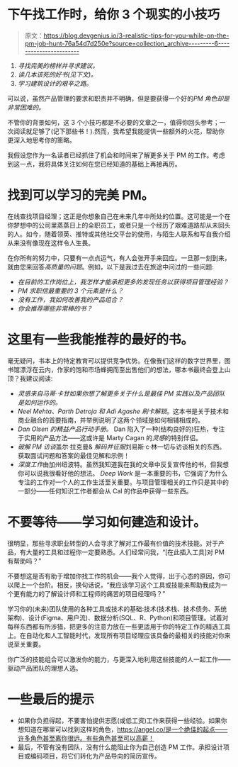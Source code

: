 # 下午找工作时，给你 3 个现实的小技巧

> 原文：<https://blog.devgenius.io/3-realistic-tips-for-you-while-on-the-pm-job-hunt-76a54d7d250e?source=collection_archive---------6----------------------->

1.  *寻找完美的榜样并寻求建议。*
2.  *读几本该死的好书(见下文)。*
3.  *学习建筑设计的艰辛之路。*

可以说，虽然产品管理的要求和职责并不明确，但是要获得一个好的*PM 角色却是非常困难的。*

不管你的背景如何，这 3 个小技巧都是不必要的文章之一，值得你回头参考；一次阅读就足够了(记下那些书！).然而，我希望我能提供一些额外的火花，帮助你更深入地思考你的策略。

我假设您作为一名读者已经抓住了机会和时间来了解更多关于 PM 的工作。考虑到这一点，我将具体关注如何在您已经知道的基础上再接再厉。

# 找到可以学习的完美 PM。

在线查找项目经理；这正是你想象自己在未来几年中所处的位置。这可能是一个在你梦想中的公司里蒸蒸日上的全职员工，或者只是一个经历了艰难道路却从未回头的人。如今，随着领英、推特或其他社交平台的使用，与陌生人联系和写自我介绍从来没有像现在这样令人生畏。

在你所有的努力中，只要有一点点运气，有人会张开手来回应。一旦那一刻到来，就由您来回答*高质量的问题*。例如，以下是我过去在旅途中问过的一些问题:

*   *在目前的工作岗位上，我怎样才能承担更多的发现任务以获得项目管理经验？*
*   *PM 求职信最重要的 3 个元素是什么？*
*   *没有工作，我如何改善我的产品组合？*
*   *你会推荐哪些非常棒的书？*

# 这里有一些我能推荐的最好的书。

毫无疑问，书本上的特定教育可以提供竞争优势。在像我们这样的数字世界里，图书馆漂浮在云内，作家的饱和市场蜂拥而至出售他们的想法，哪本书最终会登上山顶？我建议阅读:

*   *灵感来自马蒂·卡甘如果你想了解更多关于什么是最佳 PM 实践以及产品团队是如何运作的。*
*   *Neel Mehta、Parth Detroja 和 Adi Agashe 刷卡解锁*。这本书是关于技术和商业融合的首要指南，并举例说明了这两个领域是如何相辅相成的。
*   *Dan Olsen 的精益产品行动手册。* Dan 陷入了一种(结构良好的)狂热，专注于实用的产品方法——这或许是 Marty Cagan 的*灵感*的特别伴侣。
*   *破解 PM 访谈*盖尔·拉克曼& *解码并征服*刘易斯·c·林一切与访谈相关的东西。获取面试问题和答案的最佳见解和示例！
*   *深度工作*由加州纽波特。虽然我知道我在我的文章中反复宣传他的书，但我想你可以说我很看好他的想法。 *Deep Work* 是一本重要的书，它强调了为什么专注的工作对一个人的工作生活至关重要。与项目管理相关的工作只是其中的一部分——任何知识工作者都会从 Cal 的作品中获得一些东西。

# 不要等待——学习如何建造和设计。

很明显，那些寻求职业转型的人会寻求了解对工作最有价值的技术技能。对于产品，有大量的工具和过程你一定要熟悉。人们经常问我，“[在此插入工具]对 PM 有帮助吗？”

不要想这是否有助于增加你找工作的机会——我个人觉得，出于心态的原因，你可以爬上一个台阶。相反，换句话说，“我应该学习这个工具或技能来帮助我成为一个更有能力的了解设计师和工程师的痛苦的项目经理吗？”

学习你的(未来)团队使用的各种工具或技术的基础:技术(技术栈、技术债务、系统架构)、设计(Figma、用户流)、数据分析(SQL、R、Python)和项目管理。试着对每样东西都有所涉猎，把更多的注意力放在一些更适用于你的特定工作的精选工具上。在自动化和人工智能时代，发现所有项目经理应该具备的最相关的技能对你来说至关重要。

你广泛的技能组合可以激发你的能力，与更深入地利用这些技能的人一起工作——驱动产品团队的理想人选。

# 一些最后的提示

*   如果你负担得起，不要害怕提供志愿(或低工资)工作来获得一些经验。如果你想知道在哪里可以找到这样的角色，https://angel.co/是一个绝佳的起点——许多角色甚至离你很远。有些角色甚至可以高薪！
*   最后，不管有没有团队，没有什么能阻止你为自己创造 PM 工作。承担设计项目或编码项目，将它们转化为产品导向的简历宣传。